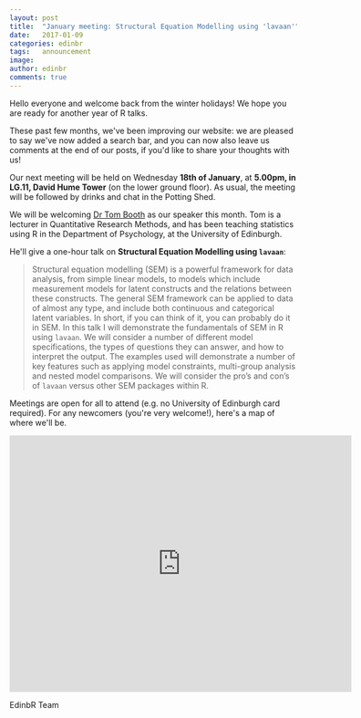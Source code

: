 ```yaml
---
layout: post
title:  "January meeting: Structural Equation Modelling using 'lavaan'"
date:   2017-01-09
categories: edinbr
tags:   announcement
image:
author: edinbr
comments: true
---
```


Hello everyone and welcome back from the winter holidays! We hope you are ready for another year of R talks.

These past few months, we've been improving our website: we are pleased to say we've now added a search bar, and you can now also leave us comments at the end of our posts, if you'd like to share your thoughts with us!

Our next meeting will be held on Wednesday **18th of January**, at **5.00pm, in LG.11, David Hume Tower** (on the lower ground floor). As usual, the meeting will be followed by drinks and chat in the Potting Shed.

<!--TO INSERT INSTEAD OF venue TBD: , in Room LG.11 in David Hume Tower. The entrance is via the 50 George Square building, and through its basement (feel free to ask for directions at the reception). -->

We will be welcoming [Dr Tom Booth](http://www.ed.ac.uk/profile/tom-booth) as our speaker this month. Tom is a lecturer in Quantitative Research Methods, and has been teaching statistics using R in the Department of Psychology, at the University of Edinburgh.

He'll give a one-hour talk on **Structural Equation Modelling using `lavaan`**:

> Structural equation modelling (SEM) is a powerful framework for data analysis, from simple linear models, to models which include measurement models for latent constructs and the relations between these constructs. The general SEM framework can be applied to data of almost any type, and include both continuous and categorical latent variables. In short, if you can think of it, you can probably do it in SEM. In this talk I will demonstrate the fundamentals of SEM in R using `lavaan`. We will consider a number of different model specifications, the types of questions they can answer, and how to interpret the output. The examples used will demonstrate a number of key features such as applying model constraints, multi-group analysis and nested model comparisons. We will consider the pro’s and con’s of `lavaan` versus other SEM packages within R.


Meetings are open for all to attend (e.g. no University of Edinburgh card required). For any newcomers (you're very welcome!), here's a map of where we'll be.

<iframe src="https://www.google.com/maps/embed?pb=!1m14!1m8!1m3!1d939.4322782159774!2d-3.1868992813634778!3d55.9431477069392!3m2!1i1024!2i768!4f13.1!3m3!1m2!1s0x0%3A0x8b232656b3b16a57!2sDavid+Hume+Tower!5e0!3m2!1sen!2suk!4v1473937651228" width="600" height="450" frameborder="0" style="border:0" allowfullscreen></iframe>


EdinbR Team
